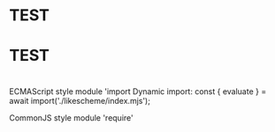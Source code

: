 #
# TEST
# TEST
#
ECMAScript style module 'import
Dynamic import:
const { evaluate } = await import('./likescheme/index.mjs');

CommonJS style module 'require'